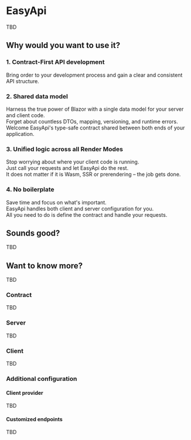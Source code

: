 # EasyApi

TBD

## Why would you want to use it?

### 1. Contract-First API development
  Bring order to your development process and gain a clear and consistent API structure.

### 2. Shared data model
  Harness the true power of Blazor with a single data model for your server and client code.  
  Forget about countless DTOs, mapping, versioning, and runtime errors.  
  Welcome EasyApi's type-safe contract shared between both ends of your application.

### 3. Unified logic across all Render Modes
  Stop worrying about where your client code is running.  
  Just call your requests and let EasyApi do the rest.  
  It does not matter if it is Wasm, SSR or prerendering – the job gets done.

### 4. No boilerplate
  Save time and focus on what's important.  
  EasyApi handles both client and server configuration for you.  
  All you need to do is define the contract and handle your requests.

## Sounds good? 
TBD

## Want to know more? 
TBD

### Contract
TBD

### Server 
TBD

### Client
TBD

### Additional configuration

#### Client provider
TBD

#### Customized endpoints
TBD
